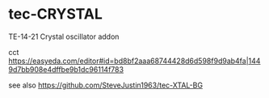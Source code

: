 # tec-CRYSTAL
TE-14-21 Crystal oscillator addon

cct
https://easyeda.com/editor#id=bd8bf2aaa68744428d6d598f9d9ab4fa|1449d7bb908e4dffbe9b1dc96114f783


see also https://github.com/SteveJustin1963/tec-XTAL-BG


